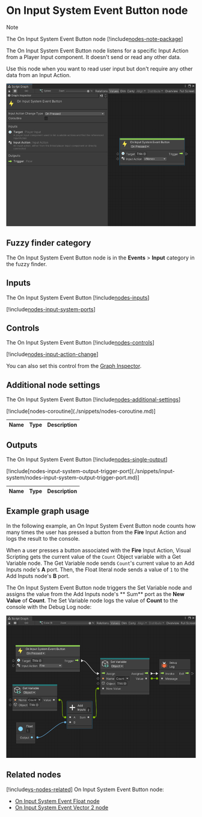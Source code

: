 # On Input System Event Button node

> [!NOTE]
> The On Input System Event Button node [!include[nodes-note-package](./snippets/input-system/nodes-note-package.md)]

The On Input System Event Button node listens for a specific Input Action from a Player Input component. It doesn't send
or read any other data.

Use this node when you want to read user input but don't require any other data from an Input Action.

![An image of the Graph window. An On Input System Event Button node displays with its details in the Graph Inspector.](images/vs-on-input-system-event-button-node.png)

## Fuzzy finder category

The On Input System Event Button node is in the **Events** &gt; **Input** category in the fuzzy finder.

## Inputs

The On Input System Event Button [!include[nodes-inputs](./snippets/nodes-inputs.md)]

[!include[nodes-input-system-ports](./snippets/input-system/nodes-input-system-ports.md)]

## Controls

The On Input System Event Button [!include[nodes-controls](./snippets/nodes-controls.md)]

[!include[nodes-input-action-change](./snippets/input-system/nodes-input-action-change.md)]

You can also set this control from the [Graph Inspector](vs-interface-overview.md#the-graph-inspector).

## Additional node settings

The On Input System Event Button [!include[nodes-additional-settings](./snippets/nodes-additional-settings.md)]

<table>
<thead>
<tr>
<th><strong>Name</strong></th>
<th><strong>Type</strong></th>
<th><strong>Description</strong></th>
</tr>
</thead>
<tbody>
[!include[nodes-coroutine](./snippets/nodes-coroutine.md)]
</tbody>
</table>

## Outputs

The On Input System Event Button [!include[nodes-single-output](./snippets/nodes-single-output.md)]

<table>
<thead>
<tr>
<th><strong>Name</strong></th>
<th><strong>Type</strong></th>
<th><strong>Description</strong></th>
</tr>
</thead>
<tbody>
[!include[nodes-input-system-output-trigger-port](./snippets/input-system/nodes-input-system-output-trigger-port.md)]
</tbody>
</table>

## Example graph usage

In the following example, an On Input System Event Button node counts how many times the user has pressed a button from
the **Fire** Input Action and logs the result to the console.

When a user presses a button associated with the **Fire** Input Action, Visual Scripting gets the current value of
the `Count` Object variable with a Get Variable node. The Get Variable node sends `Count`'s current value to an Add
Inputs node's **A** port. Then, the Float literal node sends a value of `1` to the Add Inputs node's **B** port.

The On Input System Event Button node triggers the Set Variable node and assigns the value from the Add Inputs node's **
Sum** port as the **New Value** of **Count**. The Set Variable node logs the value of **Count** to the console with the
Debug Log node:

![An image of the Graph window, that displays an On Input System Event Button node connected to a Set Variable node. The Set Variable node takes its New Value input from an Add Inputs node, which adds the current value of the Count variable to the value from a Float literal node. The Set Variable node logs the result to the console with a Debug Log node.](images/vs-on-input-system-event-button-node-example.png)

## Related nodes

[!include[vs-nodes-related](./snippets/nodes-related.md)] On Input System Event Button node:

- [On Input System Event Float node](vs-nodes-events-input-system-float.md)
- [On Input System Event Vector 2 node](vs-nodes-events-input-system-vector2.md)